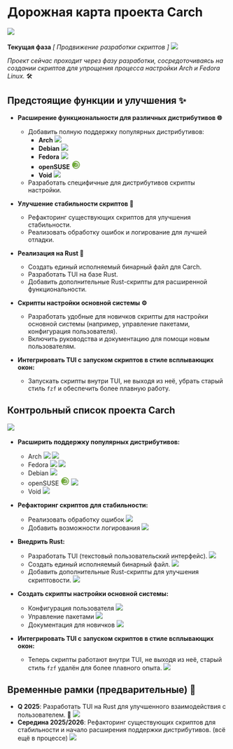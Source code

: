 # Дорожная карта проекта Carch 
<img src="https://img.icons8.com/?size=80&id=CBfO8TrnezXC&format=png" width="50" />

**Текущая фаза** *[ Продвижение разработки скриптов ]* <img src="https://cdn-icons-png.flaticon.com/128/4315/4315445.png" width="20" /> 

*Проект сейчас проходит через фазу разработки, сосредоточиваясь на создании скриптов для упрощения процесса настройки Arch и Fedora Linux.* 🛠️

## Предстоящие функции и улучшения ✨

- **Расширение функциональности для различных дистрибутивов 🌐**
   - Добавить полную поддержку популярных дистрибутивов:
     - **Arch** <img src="https://img.icons8.com/?size=48&id=uIXgLv5iSlLJ&format=png" width="20" />
     - **Debian** <img src="https://img.icons8.com/?size=48&id=17838&format=png" width="20" /> 
     - **Fedora** <img src="https://img.icons8.com/?size=48&id=ZbBhBW0N2q3D&format=png" width="20" />
     - **openSUSE** <img src="https://raw.githubusercontent.com/harilvfs/assets/refs/heads/main/suse/opensuse.png" width="20" /> 
     - **Void** <img src="https://upload.wikimedia.org/wikipedia/commons/thumb/0/02/Void_Linux_logo.svg/256px-Void_Linux_logo.svg.png" width="20" /> 
   - Разработать специфичные для дистрибутивов скрипты настройки.

- **Улучшение стабильности скриптов 🔧**
   - Рефакторинг существующих скриптов для улучшения стабильности.
   - Реализовать обработку ошибок и логирование для лучшей отладки.

- **Реализация на Rust 🦀**
  - Создать единый исполняемый бинарный файл для Carch. 
  - Разработать TUI на базе Rust. 
  - Добавить дополнительные Rust-скрипты для расширенной функциональности. 

- **Скрипты настройки основной системы ⚙️**
   - Разработать удобные для новичков скрипты для настройки основной системы (например, управление пакетами, конфигурация пользователя).
   - Включить руководства и документацию для помощи новым пользователям.

- **Интегрировать TUI с запуском скриптов в стиле всплывающих окон:**  
  - Запускать скрипты внутри TUI, не выходя из неё, убрать старый стиль `fzf` и обеспечить более плавную работу.

## Контрольный список проекта Carch 
<img src="https://cdn-icons-png.flaticon.com/128/8090/8090840.png" width="30" />

- **Расширить поддержку популярных дистрибутивов:**

  - Arch <img src="https://img.icons8.com/?size=48&id=uIXgLv5iSlLJ&format=png" width="20" /> <img src="https://cdn-icons-png.flaticon.com/128/190/190411.png" width="20" /> 
  - Fedora <img src="https://img.icons8.com/?size=48&id=ZbBhBW0N2q3D&format=png" width="20" /> <img src="https://cdn-icons-png.flaticon.com/128/190/190411.png" width="20" />
  - Debian <img src="https://cdn-icons-png.flaticon.com/128/190/190406.png" width="20" /> 
  - openSUSE <img src="https://raw.githubusercontent.com/harilvfs/assets/refs/heads/main/suse/opensuse.png" width="20" /> <img src="https://cdn-icons-png.flaticon.com/128/190/190411.png" width="20" />  
  - Void <img src="https://cdn-icons-png.flaticon.com/128/190/190406.png" width="20" />

- **Рефакторинг скриптов для стабильности:**

  - Реализовать обработку ошибок <img src="https://cdn-icons-png.flaticon.com/128/190/190411.png" width="20" /> 
  - Добавить возможности логирования <img src="https://cdn-icons-png.flaticon.com/128/190/190411.png" width="20" />

- **Внедрить Rust:**

  - Разработать TUI (текстовый пользовательский интерфейс). <img src="https://cdn-icons-png.flaticon.com/128/190/190411.png" width="20" /> 
  - Создать единый исполняемый бинарный файл. <img src="https://cdn-icons-png.flaticon.com/128/190/190411.png" width="20" /> 
  - Добавить дополнительные Rust-скрипты для улучшения скриптовости. <img src="https://cdn-icons-png.flaticon.com/128/190/190406.png" width="20" />

- **Создать скрипты настройки основной системы:**
  
  - Конфигурация пользователя <img src="https://cdn-icons-png.flaticon.com/128/190/190411.png" width="20" />
  - Управление пакетами <img src="https://cdn-icons-png.flaticon.com/128/190/190411.png" width="20" />
  - Документация для новичков <img src="https://cdn-icons-png.flaticon.com/128/190/190411.png" width="20" />

- **Интегрировать TUI с запуском скриптов в стиле всплывающих окон:**  
  - Теперь скрипты работают внутри TUI, не выходя из неё, старый стиль `fzf` удалён для более плавного опыта. <img src="https://cdn-icons-png.flaticon.com/128/190/190411.png" width="20" />

## Временные рамки (предварительные) 📅

- **Q 2025**: Разработать TUI на Rust для улучшенного взаимодействия с пользователем. 🦀 <img src="https://cdn-icons-png.flaticon.com/128/190/190411.png" width="20" />
- **Середина 2025/2026**: Рефакторинг существующих скриптов для стабильности и начало расширения поддержки дистрибутивов. (всё ещё в процессе) <img src="https://cdn-icons-png.flaticon.com/128/190/190411.png" width="20" />